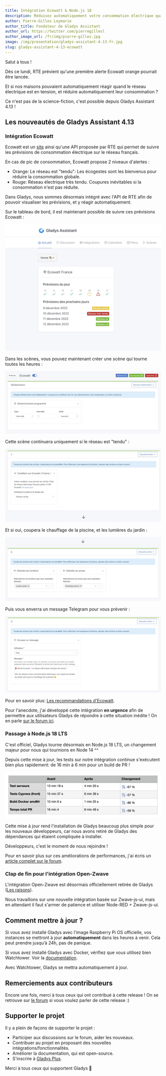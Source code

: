 ```yaml
---
title: Intégration Ecowatt & Node.js 18
description: Réduisez automatiquement votre consommation électrique quand le réseau électrique est tendu !
author: Pierre-Gilles Leymarie
author_title: Fondateur de Gladys Assistant
author_url: https://twitter.com/pierregillesl
author_image_url: /fr/img/pierre-gilles.jpg
image: /img/presentation/gladys-assistant-4-13-fr.jpg
slug: gladys-assistant-4-13-ecowatt
---
```


Salut à tous !

Dès ce lundi, RTE prévient qu'une première alerte Ecowatt orange pourrait être lancée.

Et si nos maisons pouvaient automatiquement réagir quand le réseau électrique est en tension, et réduire automatiquement leur consommation ?

Ce n'est pas de la science-fiction, c'est possible depuis Gladys Assistant 4.13 !

<!--truncate-->

## Les nouveautés de Gladys Assistant 4.13

### Intégration Ecowatt

Ecowatt est un [site](https://www.monecowatt.fr/) ainsi qu'une API proposée par RTE qui permet de suivre les prévisions de consommation électrique sur le réseau français.

En cas de pic de consommation, Ecowatt propose 2 niveaux d'alertes :

- Orange: Le réseau est "tendu": Les écogestes sont les bienvenus pour réduire la consommation globale.
- Rouge: Réseau électrique très tendu. Coupures inévitables si la consommation n'est pas réduite.

Dans Gladys, nous sommes désormais intégré avec l'API de RTE afin de pouvoir visualiser les prévisions, et y réagir automatiquement.

Sur le tableau de bord, il est maintenant possible de suivre ces prévisions Ecowatt :

![Ecowatt Gladys](../../../static/img/articles/fr/gladys-4-13/ecowatt-dashboard.jpg)

Dans les scènes, vous pouvez maintenant créer une scène qui tourne toutes les heures :

![Ecowatt Gladys scènes](../../../static/img/articles/fr/gladys-4-13/ecowatt-hourly-trigger.jpg)

Cette scène continuera uniquement si le réseau est "tendu" :

![Ecowatt Gladys scènes](../../../static/img/articles/fr/gladys-4-13/ecowatt-condition.jpg)

Et si oui, coupera le chauffage de la piscine, et les lumières du jardin :

![Ecowatt Gladys scènes](../../../static/img/articles/fr/gladys-4-13/ecowatt-action-reduce.jpg)

Puis vous enverra un message Telegram pour vous prévenir :

![Ecowatt Gladys scènes](../../../static/img/articles/fr/gladys-4-13/ecowatt-scene-message.jpg)

Pour en savoir plus: [Les recommandations d'Ecowatt](https://www.monecowatt.fr/ecogestes).

Pour l'anecdote, j'ai développé cette intégration **en urgence** afin de permettre aux utilisateurs Gladys de répondre à cette situation inédite ! On en parle [sur le forum ici](https://community.gladysassistant.com/t/integration-ecowatt-des-scenarios-intelligents-dans-gladys-en-cas-de-tension-sur-le-reseau-electrique/7720).

### Passage à Node.js 18 LTS

C'est officiel, Gladys tourne désormais en Node.js 18 LTS, un changement majeur pour nous qui tournions en Node 14 ^^

Depuis cette mise à jour, les tests sur notre intégration continue s'exécutent bien plus rapidement: de 16 min à 6 min pour un build de PR !

![Node.js 18](../../../static/img/articles/fr/gladys-4-13/tests-ci-faster-node-18.jpg)

Cette mise à jour rend l'installation de Gladys beaucoup plus simple pour les nouveaux développeurs, car nous avons retiré de Gladys des dépendances qui étaient compliquée à installer.

Développeurs, c'est le moment de nous rejoindre !

Pour en savoir plus sur ces améliorations de performances, j'ai écris un [article complet sur le forum](https://community.gladysassistant.com/t/passage-a-node-js-lts-16-18-fin-de-open-zwave/7708).

### Clap de fin pour l'intégration Open-Zwave

L'intégration Open-Zwave est désormais officiellement retirée de Gladys ([Les raisons](https://community.gladysassistant.com/t/qui-utilise-encore-lintegration-open-zwave/7705)).

Nous travaillons sur une nouvelle intégration basée sur Zwave-js-ui, mais en attendant il faut s'armer de patience et utiliser Node-RED + Zwave-js-ui.

## Comment mettre à jour ?

Si vous avez installé Gladys avec l’image Raspberry Pi OS officielle, vos instances se mettront à jour **automatiquement** dans les heures à venir. Cela peut prendre jusqu’à 24h, pas de panique.

Si vous avez installé Gladys avec Docker, vérifiez que vous utilisez bien Watchtower. Voir la [documentation](/fr/docs/installation/docker#mise-à-jour-automatique-avec-watchtower).

Avec Watchtower, Gladys se mettra automatiquement à jour.

## Remerciements aux contributeurs

Encore une fois, merci à tous ceux qui ont contribué à cette release ! On se retrouve sur [le forum](https://community.gladysassistant.com/) si vous voulez parler de cette release :)

## Supporter le projet

Il y a plein de façons de supporter le projet :

- Participer aux discussions sur le forum, aider les nouveaux.
- Contribuer au projet en proposant des nouvelles intégrations/fonctionnalités.
- Améliorer la documentation, qui est open-source.
- S'inscrire à [Gladys Plus](/fr/plus).

Merci à tous ceux qui supportent Gladys 🙏
